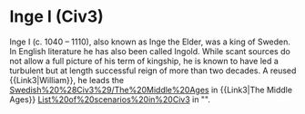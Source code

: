 # Inge I (Civ3)

Inge I (c. 1040 – 1110), also known as Inge the Elder, was a king of Sweden. In English literature he has also been called Ingold. While scant sources do not allow a full picture of his term of kingship, he is known to have led a turbulent but at length successful reign of more than two decades. A reused {{Link3|William}}, he leads the [Swedish%20%28Civ3%29/The%20Middle%20Ages](Swedes) in {{Link3|The Middle Ages}} [List%20of%20scenarios%20in%20Civ3](scenario) in "".